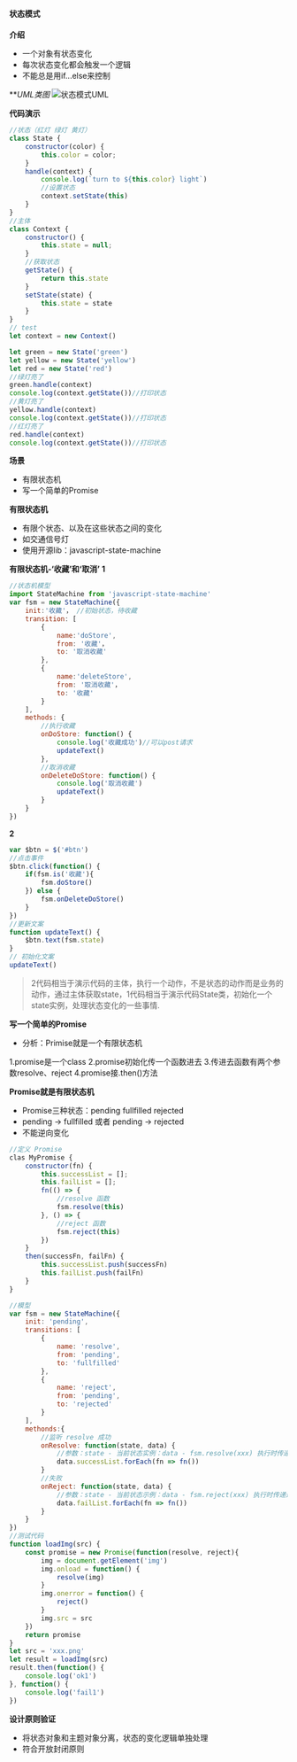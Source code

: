 #### 状态模式
**介绍**
- 一个对象有状态变化
- 每次状态变化都会触发一个逻辑
- 不能总是用if...else来控制

***UML类图*
![状态模式UML]()

**代码演示**
```js
//状态（红灯 绿灯 黄灯）
class State {
    constructor(color) {
        this.color = color;
    }
    handle(context) {
        console.log(`turn to ${this.color} light`)
        //设置状态
        context.setState(this)
    }
}
//主体
class Context {
    constructor() {
        this.state = null;
    }
    //获取状态
    getState() {
        return this.state
    }
    setState(state) {
        this.state = state
    }
}
// test
let context = new Context()

let green = new State('green')
let yellow = new State('yellow')
let red = new State('red')
//绿灯亮了
green.handle(context)
console.log(context.getState())//打印状态 
//黄灯亮了
yellow.handle(context)
console.log(context.getState())//打印状态 
//红灯亮了
red.handle(context)
console.log(context.getState())//打印状态 
```

**场景**
- 有限状态机
- 写一个简单的Promise

**有限状态机**
- 有限个状态、以及在这些状态之间的变化
- 如交通信号灯
- 使用开源lib：javascript-state-machine

**有限状态机-‘收藏’和‘取消’** 
**1**
```js
//状态机模型
import StateMachine from 'javascript-state-machine'
var fsm = new StateMachine({
    init:'收藏'， //初始状态，待收藏
    transition: [
        {
            name:'doStore',
            from: '收藏'，
            to: '取消收藏'
        },
        {
            name:'deleteStore',
            from: '取消收藏'，
            to: '收藏'
        }
    ],
    methods: {
        //执行收藏
        onDoStore: function() {
            console.log('收藏成功')//可以post请求
            updateText()
        },
        //取消收藏
        onDeleteDoStore: function() {
            console.log('取消收藏')
            updateText()
        }
    }
})
```
**2**
```js
var $btn = $('#btn')
//点击事件
$btn.click(function() {
    if(fsm.is('收藏'){
        fsm.doStore()
    }) else {
        fsm.onDeleteDoStore()
    }
})
//更新文案
function updateText() {
    $btn.text(fsm.state)
}
// 初始化文案
updateText()
```
> 2代码相当于演示代码的主体，执行一个动作，不是状态的动作而是业务的动作，通过主体获取state，1代码相当于演示代码State类，初始化一个state实例，处理状态变化的一些事情. 

**写一个简单的Promise**
- 分析：Primise就是一个有限状态机

1.promise是一个class
2.promise初始化传一个函数进去
3.传进去函数有两个参数resolve、reject
4.promise接.then()方法

**Promise就是有限状态机**
- Promise三种状态：pending fullfilled rejected
- pending -> fullfilled 或者 pending -> rejected
- 不能逆向变化

```js
//定义 Promise
clas MyPromise {
    constructor(fn) {
        this.successList = [];
        this.failList = [];
        fn(() => {
            //resolve 函数
            fsm.resolve(this)
        }, () => {
            //reject 函数
            fsm.reject(this)
        })
    }
    then(successFn, failFn) {
        this.successList.push(successFn)
        this.failList.push(failFn)
    }
}

//模型
var fsm = new StateMachine({
    init: 'pending',
    transitions: [
        {
            name: 'resolve',
            from: 'pending',
            to: 'fullfilled'
        },
        {
            name: 'reject',
            from: 'pending',
            to: 'rejected'
        }
    ],
    methonds:{
        //监听 resolve 成功
        onResolve: function(state, data) {
            //参数：state - 当前状态实例：data - fsm.resolve(xxx) 执行时传递过来的参数
            data.successList.forEach(fn => fn())
        }
        //失败
        onReject: function(state, data) {
            //参数：state - 当前状态示例：data - fsm.reject(xxx) 执行时传递过来的参数
            data.failList.forEach(fn => fn())
        }
    }
})
//测试代码
function loadImg(src) {
    const promise = new Promise(function(resolve, reject){
        img = document.getElement('img')
        img.onload = function() {
            resolve(img)
        }
        img.onerror = function() {
            reject()
        }
        img.src = src
    })
    return promise
}
let src = 'xxx.png'
let result = loadImg(src)
result.then(function() {
    console.log('ok1')
}, function() {
    console.log('fail1')
})

```

**设计原则验证**
- 将状态对象和主题对象分离，状态的变化逻辑单独处理
- 符合开放封闭原则